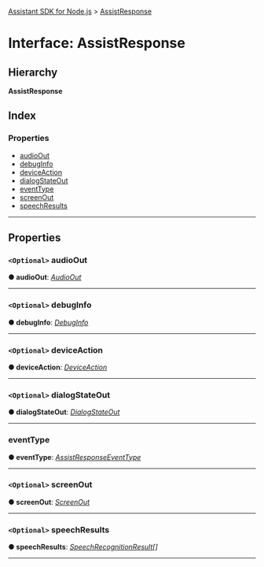 [Assistant SDK for Node.js](../README.md) > [AssistResponse](../interfaces/assistresponse.md)

# Interface: AssistResponse

## Hierarchy

**AssistResponse**

## Index

### Properties

* [audioOut](assistresponse.md#audioout)
* [debugInfo](assistresponse.md#debuginfo)
* [deviceAction](assistresponse.md#deviceaction)
* [dialogStateOut](assistresponse.md#dialogstateout)
* [eventType](assistresponse.md#eventtype)
* [screenOut](assistresponse.md#screenout)
* [speechResults](assistresponse.md#speechresults)

---

## Properties

<a id="audioout"></a>

### `<Optional>` audioOut

**● audioOut**: *[AudioOut](audioout.md)*

___
<a id="debuginfo"></a>

### `<Optional>` debugInfo

**● debugInfo**: *[DebugInfo](debuginfo.md)*

___
<a id="deviceaction"></a>

### `<Optional>` deviceAction

**● deviceAction**: *[DeviceAction](deviceaction.md)*

___
<a id="dialogstateout"></a>

### `<Optional>` dialogStateOut

**● dialogStateOut**: *[DialogStateOut](dialogstateout.md)*

___
<a id="eventtype"></a>

###  eventType

**● eventType**: *[AssistResponseEventType](../enums/assistresponseeventtype.md)*

___
<a id="screenout"></a>

### `<Optional>` screenOut

**● screenOut**: *[ScreenOut](screenout.md)*

___
<a id="speechresults"></a>

### `<Optional>` speechResults

**● speechResults**: *[SpeechRecognitionResult](speechrecognitionresult.md)[]*

___

